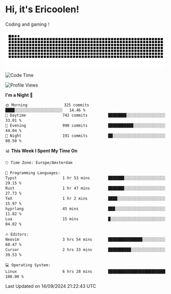 # Hi, it's Ericoolen!
Coding and gaming！

<picture>
  <source media="(prefers-color-scheme: dark)" srcset="https://raw.githubusercontent.com/Eric-Song-Nop/Eric-Song-Nop/output/github-contribution-grid-snake-dark.svg">
  <source media="(prefers-color-scheme: light)" srcset="https://raw.githubusercontent.com/Eric-Song-Nop/Eric-Song-Nop/output/github-contribution-grid-snake.svg">
  <img alt="github contribution grid snake animation" src="https://raw.githubusercontent.com/Eric-Song-Nop/Eric-Song-Nop/output/github-contribution-grid-snake.svg">
</picture>

<!--START_SECTION:waka-->
![Code Time](http://img.shields.io/badge/Code%20Time-1%2C484%20hrs%2024%20mins-blue)

![Profile Views](http://img.shields.io/badge/Profile%20Views-1-blue)

**I'm a Night 🦉** 

```text
🌞 Morning                325 commits         ████░░░░░░░░░░░░░░░░░░░░░   14.46 % 
🌆 Daytime                742 commits         ████████░░░░░░░░░░░░░░░░░   33.01 % 
🌃 Evening                990 commits         ███████████░░░░░░░░░░░░░░   44.04 % 
🌙 Night                  191 commits         ██░░░░░░░░░░░░░░░░░░░░░░░   08.50 % 
```


📊 **This Week I Spent My Time On** 

```text
🕑︎ Time Zone: Europe/Amsterdam

💬 Programming Languages: 
Typst                    1 hr 53 mins        ███████░░░░░░░░░░░░░░░░░░   29.15 % 
Rust                     1 hr 47 mins        ███████░░░░░░░░░░░░░░░░░░   27.73 % 
TeX                      1 hr 2 mins         ████░░░░░░░░░░░░░░░░░░░░░   15.97 % 
hyprlang                 45 mins             ███░░░░░░░░░░░░░░░░░░░░░░   11.82 % 
Lua                      15 mins             █░░░░░░░░░░░░░░░░░░░░░░░░   04.02 % 

🔥 Editors: 
Neovim                   3 hrs 54 mins       ███████████████░░░░░░░░░░   60.47 % 
Cursor                   2 hrs 33 mins       ██████████░░░░░░░░░░░░░░░   39.53 % 

💻 Operating System: 
Linux                    6 hrs 28 mins       █████████████████████████   100.00 % 
```


 Last Updated on 14/09/2024 21:22:43 UTC
<!--END_SECTION:waka-->
